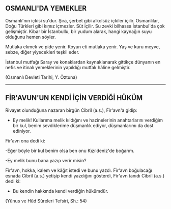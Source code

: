 ## OSMANLI'DA YEMEKLER

Osmanlı'nın içkisi su'dur. Şıra, şerbet gibi alkolsüz içkiler içilir. Osmanlılar, Doğu Türk­leri gibi kımız içmezler. Süt içilir. Su zevki bil­hassa İstanbul'da çok gelişmiştir. Kibar bir İs­tanbullu, bir yudum alarak, hangi kaynağın su­yu olduğunu hemen söyler.

Mutlaka ekmek ve pide yenir. Koyun eti mutlaka yenir. Yaş ve kuru meyve, sebze, diğer yiyecekleri teşkil eder.

İstanbul mutfağı Saray ve konaklardan kay­naklanarak gittikçe dünyanın en nefis ve itinalı yemeklerinin yapıldığı mutfak hâline gelmiştir.

(Osmanlı Devleti Tarihi, Y. Öztuna)

<hr>

## FİR'AVUN'UN KENDİ İÇİN VERDİĞİ HÜKÜM

Rivayet olunduğuna nazaran birgün Cibril (a.s.), Fir'avn'a gidip:

- Ey melik! Kullarıma melik kıldığını ve hazinelerinin anahtarlarını verdiğim bir kul, be­nim sevdiklerime düşmanlık ediyor, düşmanları­mı da dost ediniyor.

Fir'avn ona dedi ki:

-Eğer böyle bir kul benim olsa ben onu Kızıldeniz'de boğarım.

-Ey melik bunu bana yazıp verir misin?

Fir'avn, hokka, kalem ve kâğıt istedi ve bu­nu yazdı. Fir'avn boğulacağı esnada Cibril (a.s.) yetişip kendi yazdığını gösterdi, Fir'avn tanıdı Cibril (a.s.) dedi ki:

- Bu kendin hakkında kendi verdiğin hükümdür.

(Yûnus ve Hûd Sûreleri Tefsiri, Sh.: 54)
